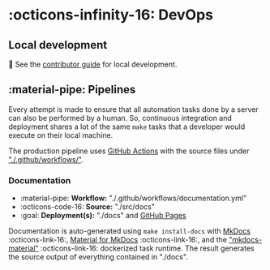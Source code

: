 # :octicons-infinity-16: DevOps

## Local development

:eyes: See the [contributor guide](./contribute.md#development) for local development.

## :material-pipe: Pipelines

Every attempt is made to ensure that all automation tasks done by a server can also be performed by a human. So, continuous integration and deployment shares a lot of the same `make` tasks that a developer would execute on their local machine.

The production pipeline uses [GitHub Actions](https://github.com/ericis/hello-cloud/actions) with the source files under ["./.github/workflows/"](https://github.com/ericis/hello-cloud/tree/main/.github/workflows).

### Documentation

-   :material-pipe: **Workflow:** "./.github/workflows/documentation.yml"
-   :octicons-code-16: **Source:** "./src/docs"
-   :goal: **Deployment(s):** "./docs" and [GitHub Pages](https://ericis.github.io/hello-cloud/)

Documentation is auto-generated using `make install-docs` with [MkDocs](https://www.mkdocs.org/) :octicons-link-16:, [Material for MkDocs](https://squidfunk.github.io/mkdocs-material/) :octicons-link-16:, and the ["mkdocs-material"](https://hub.docker.com/r/squidfunk/mkdocs-material/) :octicons-link-16: dockerized task runtime. The result generates the source output of everything contained in "./docs".

